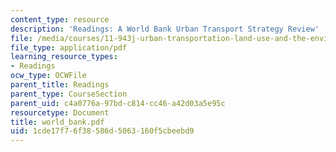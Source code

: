 ```yaml
---
content_type: resource
description: 'Readings: A World Bank Urban Transport Strategy Review'
file: /media/courses/11-943j-urban-transportation-land-use-and-the-environment-spring-2002/1cde17f76f38586d5063160f5cbeebd9_world_bank.pdf
file_type: application/pdf
learning_resource_types:
- Readings
ocw_type: OCWFile
parent_title: Readings
parent_type: CourseSection
parent_uid: c4a0776a-97bd-c814-cc46-a42d03a5e95c
resourcetype: Document
title: world_bank.pdf
uid: 1cde17f7-6f38-586d-5063-160f5cbeebd9
---
```

